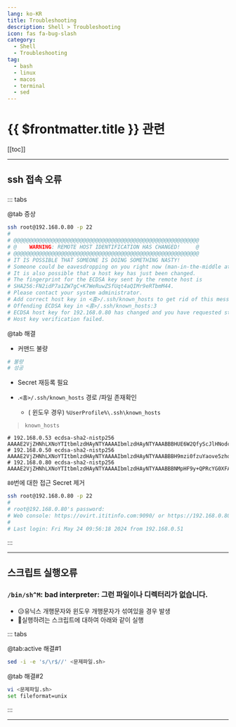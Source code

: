 ```yaml
---
lang: ko-KR
title: Troubleshooting
description: Shell > Troubleshooting
icon: fas fa-bug-slash
category:
  - Shell
  - Troubleshooting
tag: 
  - bash
  - linux
  - macos
  - terminal
  - sed
---
```


# {{ $frontmatter.title }} 관련

[[toc]]

---

## ssh 접속 오류

###

::: tabs

@tab <VPIcon icon="fas fa-skull"/>증상

```sh
ssh root@192.168.0.80 -p 22
#
# @@@@@@@@@@@@@@@@@@@@@@@@@@@@@@@@@@@@@@@@@@@@@@@@@@@@@@@@@@@
# @    WARNING: REMOTE HOST IDENTIFICATION HAS CHANGED!     @
# @@@@@@@@@@@@@@@@@@@@@@@@@@@@@@@@@@@@@@@@@@@@@@@@@@@@@@@@@@@
# IT IS POSSIBLE THAT SOMEONE IS DOING SOMETHING NASTY!
# Someone could be eavesdropping on you right now (man-in-the-middle attack)!
# It is also possible that a host key has just been changed.
# The fingerprint for the ECDSA key sent by the remote host is
# SHA256:FN2idP7a1ZW7gC+K7WeRuwZSfUqt4aQIMr9eRTbmM44.
# Please contact your system administrator.
# Add correct host key in <홈>/.ssh/known_hosts to get rid of this message.
# Offending ECDSA key in <홈>/.ssh/known_hosts:3
# ECDSA host key for 192.168.0.80 has changed and you have requested strict checking.
# Host key verification failed.
```

@tab <VPIcon icon="fas fa-stethoscope"/>해결

- 커맨드 불량

```sh
# 불량
# 성공

```

- Secret 재등록 필요

- .<VPIcon icon="fas fa-folder-open"/>`<홈>/.ssh/`<VPIcon icon="fas fa-file-lines"/>`known_hosts` 경로 /파일 존재확인
  - (<VPIcon icon="fa-brands fa-windows"/> 윈도우 경우) `%UserProfile%\.ssh\`<VPIcon icon="fas fa-file-lines"/>`known_hosts`

> <VPIcon icon="fas fa-file-lines"/>`known_hosts`

```{3}
# 192.168.0.53 ecdsa-sha2-nistp256 AAAAE2VjZHNhLXNoYTItbmlzdHAyNTYAAAAIbmlzdHAyNTYAAABBBHUE6W2QfyScJlHNodcrGQ+iwDNgTSJ5jy/7UJs8G+81JpXIvinLP33ZhJbKUHBTG7HjIq4EJwu+3jV9fJsuN7k=
# 192.168.0.50 ecdsa-sha2-nistp256 AAAAE2VjZHNhLXNoYTItbmlzdHAyNTYAAAAIbmlzdHAyNTYAAABBBH9mzi0fzuYaove5zhq+SlKBKtorAOlXLmwPSaToS45CoqV81vKaNH832BMJc5e9zOwUqNzF97kyJbd/01Bk5Nc=
# 192.168.0.80 ecdsa-sha2-nistp256 AAAAE2VjZHNhLXNoYTItbmlzdHAyNTYAAAAIbmlzdHAyNTYAAABBBNMpHF9y+QPRcYG0XFAzlSCrpf1muxMzGyRbwvgZuxjoQ5462b6TeVGJUHFTaUgv9dgbXow3myaFM8fNVu1FEEM=
```

`80`번에 대한 접근 Secret 제거

```sh
ssh root@192.168.0.80 -p 22
#
# root@192.168.0.80's password:
# Web console: https://ovirt.ititinfo.com:9090/ or https://192.168.0.80:9090/
#
# Last login: Fri May 24 09:56:18 2024 from 192.168.0.51
```

:::

---

## 스크립트 실행오류

### `/bin/sh^M`: bad interpreter: 그런 파일이나 디렉터리가 없습니다.

- 😥유닉스 개행문자와 윈도우 개행문자가 섞여있을 경우 발생
- 💊실행하려는 스크립트에 대하여 아래와 같이 실행

::: tabs

@tab:active 해결#1

```sh
sed -i -e 's/\r$//' <문제파일.sh>
```

@tab 해결#2

```sh
vi <문제파일.sh>
set fileformat=unix
```

:::

---

<TagLinks />